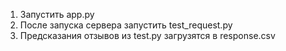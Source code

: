 1. Запустить app.py
2. После запуска сервера запустить test_request.py
3. Предсказания отзывов из test.py загрузятся в response.csv
